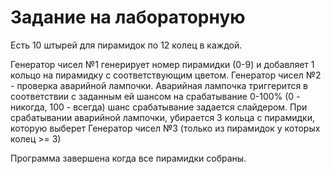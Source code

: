 # Задание на лабораторную

Есть 10 штырей для пирамидок по 12 колец в каждой.

Генератор чисел №1 генерирует номер пирамидки (0-9) и добавляет 1 кольцо на пирамидку с соответствующим цветом.
Генератор чисел №2 - проверка аварийной лампочки. Аварийная лампочка триггерится в соответствии с заданным ей шансом на срабатывание 0-100% (0 - никогда, 100 - всегда) шанс срабатывание задается слайдером. При срабатывании аварийной лампочки, убирается 3 кольца с пирамидки, которую выберет Генератор чисел №3 (только из пирамидок у которых колец >= 3)

Программа завершена когда все пирамидки собраны.
